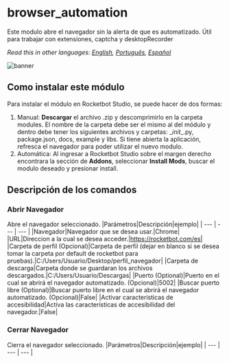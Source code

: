 



# browser_automation
  
Este modulo abre el navegador sin la alerta de que es automatizado. Útil para trabajar con extensiones, captcha y desktopRecorder  

*Read this in other languages: [English](Manual_browser_automation.md), [Português](Manual_browser_automation.pr.md), [Español](Manual_browser_automation.es.md)*
  
![banner](imgs/Banner_browser_automation.png)

## Como instalar este módulo
  
Para instalar el módulo en Rocketbot Studio, se puede hacer de dos formas:
1. Manual: __Descargar__ el archivo .zip y descomprimirlo en la carpeta modules. El nombre de la carpeta debe ser el mismo al del módulo y dentro debe tener los siguientes archivos y carpetas: \__init__.py, package.json, docs, example y libs. Si tiene abierta la aplicación, refresca el navegador para poder utilizar el nuevo modulo.
2. Automática: Al ingresar a Rocketbot Studio sobre el margen derecho encontrara la sección de **Addons**, seleccionar **Install Mods**, buscar el modulo deseado y presionar install.  


## Descripción de los comandos

### Abrir Navegador
  
Abre el navegador seleccionado.
|Parámetros|Descripción|ejemplo|
| --- | --- | --- |
|Navegador|Navegador que se desea usar.|Chrome|
|URL|Direccion a la cual se desea acceder.|https://rocketbot.com/es|
|Carpeta de perfil (Opcional)|Carpeta de perfil (dejar en blanco si se desea tomar la carpeta por default de rocketbot para pruebas).|C:/Users/Usuario/Desktop/perfil_navegador|
|Carpeta de descarga|Carpeta donde se guardaran los archivos descargados.|C:/Users/Usuario/Descargas|
|Puerto (Optional)|Puerto en el cual se abrirá el navegador automatizado. (Opcional)|5002|
|Buscar puerto libre (Optional)|Buscar puerto libre en el cual se abrirá el navegador automatizado. (Opcional)|False|
|Activar características de accesibilidad|Activa las características de accesibilidad del navegador.|False|

### Cerrar Navegador
  
Cierra el navegador seleccionado.
|Parámetros|Descripción|ejemplo|
| --- | --- | --- |
